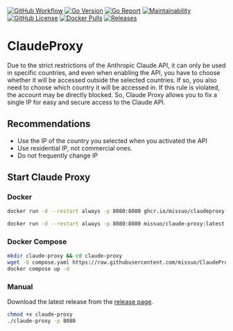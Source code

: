 [![GitHub Workflow][1]](https://github.com/missuo/ClaudeProxy/actions)
[![Go Version][2]](https://github.com/missuo/ClaudeProxy/blob/main/go.mod)
[![Go Report][3]](https://goreportcard.com/badge/github.com/missuo/ClaudeProxy)
[![Maintainability][4]](https://codeclimate.com/github/missuo/ClaudeProxy/maintainability)
[![GitHub License][5]](https://github.com/missuo/ClaudeProxy/blob/main/LICENSE)
[![Docker Pulls][6]](https://hub.docker.com/r/missuo/claude-proxy)
[![Releases][7]](https://github.com/missuo/ClaudeProxy/releases)

[1]: https://img.shields.io/github/actions/workflow/status/missuo/ClaudeProxy/releasee.yml?logo=github
[2]: https://img.shields.io/github/go-mod/go-version/missuo/ClaudeProxy?logo=go
[3]: https://goreportcard.com/badge/github.com/missuo/ClaudeProxy
[4]: https://api.codeclimate.com/v1/badges/b5b30239174fc6603aca/maintainability
[5]: https://img.shields.io/github/license/missuo/ClaudeProxy
[6]: https://img.shields.io/docker/pulls/missuo/ClaudeProxy?logo=docker
[7]: https://img.shields.io/github/v/release/missuo/ClaudeProxy?logo=smartthings

# ClaudeProxy
Due to the strict restrictions of the Anthropic Claude API, it can only be used in specific countries, and even when enabling the API, you have to choose whether it will be accessed outside the selected countries. If so, you also need to choose which country it will be accessed in. If this rule is violated, the account may be directly blocked. So, Claude Proxy allows you to fix a single IP for easy and secure access to the Claude API.

## Recommendations
- Use the IP of the country you selected when you activated the API
- Use residential IP, not commercial ones.
- Do not frequently change IP

## Start Claude Proxy
### Docker

```bash
docker run -d --restart always -p 8080:8080 ghcr.io/missuo/claudeproxy:latest
```

```bash
docker run -d --restart always -p 8080:8080 missuo/claude-proxy:latest
```

### Docker Compose

```bash
mkdir claude-proxy && cd claude-proxy
wget -O compose.yaml https://raw.githubusercontent.com/missuo/ClaudeProxy/main/compose.yaml
docker compose up -d
```

### Manual

Download the latest release from the [release page](https://github.com/missuo/ClaudeProxy/releases).

```bash
chmod +x claude-proxy
./claude-proxy -p 8080
```
